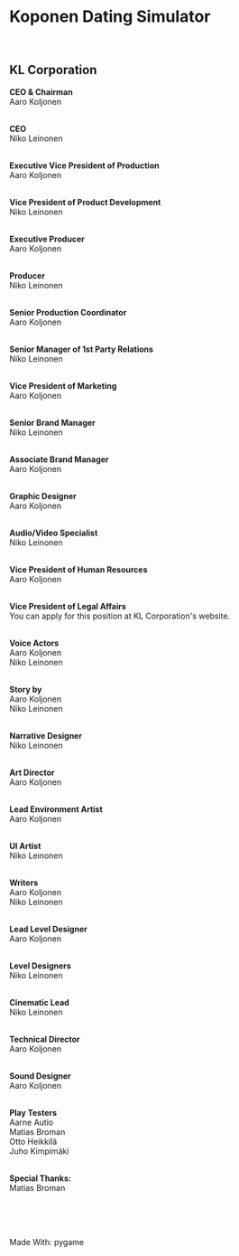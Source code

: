 # Koponen Dating Simulator

<br/>

## KL Corporation

**CEO & Chairman** <br/>
Aaro Koljonen
<br/>
<br/>

**CEO** <br/>
Niko Leinonen
<br/>
<br/>

**Executive Vice President of Production** <br/>
Aaro Koljonen
<br/>
<br/>

**Vice President of Product Development** <br/>
Niko Leinonen
<br/>
<br/>

**Executive Producer** <br/>
Aaro Koljonen
<br/>
<br/>

**Producer** <br/>
Niko Leinonen
<br/>
<br/>

**Senior Production Coordinator** <br/>
Aaro Koljonen
<br/>
<br/>

**Senior Manager of 1st Party Relations** <br/>
Niko Leinonen
<br/>
<br/>

**Vice President of Marketing** <br/>
Aaro Koljonen
<br/>
<br/>

**Senior Brand Manager** <br/>
Niko Leinonen
<br/>
<br/>

**Associate Brand Manager** <br/>
Aaro Koljonen
<br/>
<br/>

**Graphic Designer** <br/>
Aaro Koljonen
<br/>
<br/>

**Audio/Video Specialist** <br/>
Niko Leinonen
<br/>
<br/>

**Vice President of Human Resources** <br/>
Aaro Koljonen
<br/>
<br/>

**Vice President of Legal Affairs** <br/>
You can apply for this position at KL Corporation's website.
<br/>
<br/>

**Voice Actors** <br/>
Aaro Koljonen <br/>
Niko Leinonen
<br/>
<br/>

**Story by** <br/>
Aaro Koljonen <br/>
Niko Leinonen
<br/>
<br/>

**Narrative Designer** <br/>
Niko Leinonen
<br/>
<br/>

**Art Director** <br/>
Aaro Koljonen
<br/>
<br/>

**Lead Environment Artist** <br/>
Aaro Koljonen
<br/>
<br/>

**UI Artist** <br/>
Niko Leinonen
<br/>
<br/>

**Writers** <br/>
Aaro Koljonen <br/>
Niko Leinonen
<br/>
<br/>

**Lead Level Designer** <br/>
Aaro Koljonen
<br/>
<br/>

**Level Designers** <br/>
Niko Leinonen
<br/>
<br/>

**Cinematic Lead** <br/>
Niko Leinonen
<br/>
<br/>

**Technical Director** <br/>
Aaro Koljonen
<br/>
<br/>

**Sound Designer** <br/>
Aaro Koljonen
<br/>
<br/>

**Play Testers** <br/>
Aarne Autio <br/>
Matias Broman <br/>
Otto Heikkilä <br/>
Juho Kimpimäki
<br/>
<br/>

**Special Thanks:** <br/>
Matias Broman

<br/>
<br/>
<br/>

Made With: pygame